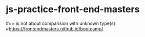 # js-practice-front-end-masters
#== is not about comparision with unknown type(s)
#https://frontendmasters.github.io/bootcamp/

